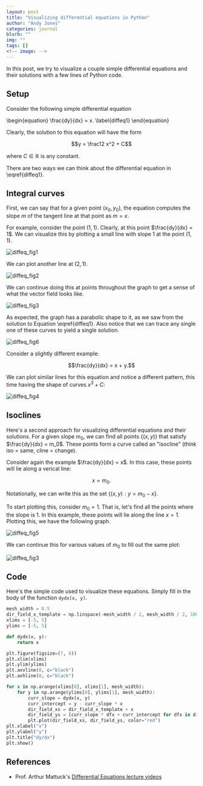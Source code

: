 ```yaml
---
layout: post
title: "Visualizing differential equations in Python"
author: "Andy Jones"
categories: journal
blurb: ""
img: ""
tags: []
<!-- image: -->
---
```


In this post, we try to visualize a couple simple differential equations and their solutions with a few lines of Python code.

## Setup

Consider the following simple differential equation

\begin{equation} \frac{dy}{dx} = x. \label{diffeq1} \end{equation}

Clearly, the solution to this equation will have the form

$$y = \frac12 x^2 + C$$

where $C \in \mathbb{R}$ is any constant.

There are two ways we can think about the differential equation in \eqref{diffeq1}.

## Integral curves

First, we can say that for a given point $(x_0, y_0)$, the equation computes the slope $m$ of the tangent line at that point as $m = x$. 

For example, consider the point $(1, 1)$. Clearly, at this point $\frac{dy}{dx} = 1$. We can visualize this by plotting a small line with slope $1$ at the point $(1, 1)$.

![diffeq_fig1](/assets/diffeq_fig1.png)

We can plot another line at $(2, 1)$.

![diffeq_fig2](/assets/diffeq_fig2.png)

We can continue doing this at points throughout the graph to get a sense of what the vector field looks like.

![diffeq_fig3](/assets/diffeq_fig3.png)

As expected, the graph has a parabolic shape to it, as we saw from the solution to Equation \eqref{diffeq1}. Also notice that we can trace any single one of these curves to yield a single solution.

![diffeq_fig6](/assets/diffeq_fig6.png)


Consider a slightly different example:

$$\frac{dy}{dx} = x + y.$$

We can plot similar lines for this equation and notice a different pattern, this time having the shape of curves $x^3 + C$:

![diffeq_fig4](/assets/diffeq_fig4.png)

## Isoclines

Here's a  second approach for visualizing differential equations and their solutions. For a given slope $m_0$, we can find all points $\{(x, y)\}$ that satisfy $\frac{dy}{dx} = m_0$.  These points form a curve called an "isocline" (think iso = same, cline = change).

Consider again the example $\frac{dy}{dx} = x$. In this case, these points will lie along a verical line:

$$x = m_0.$$

Notationally, we can write this as the set $\{(x, y) : y = m_0 - x\}$.

To start plotting this, consider $m_0 = 1$. That is, let's find all the points where the slope is $1$. In this example, these points will lie along the line $x = 1$. Plotting this, we have the following graph.

![diffeq_fig5](/assets/diffeq_fig5.png)

We can continue this for various values of $m_0$ to fill out the same plot:

![diffeq_fig3](/assets/diffeq_fig3.png)

## Code

Here's the simple code used to visualize these equations. Simply fill in the body of the function `dydx(x, y)`.

```python
mesh_width = 0.5
dir_field_x_template = np.linspace(-mesh_width / 2, mesh_width / 2, 100)
xlims = [-5, 5]
ylims = [-5, 5]

def dydx(x, y):
    return x

plt.figure(figsize=(7, 6))
plt.xlim(xlims)
plt.ylim(ylims)
plt.axvline(0, c="black")
plt.axhline(0, c="black")

for x in np.arange(xlims[0], xlims[1], mesh_width):
    for y in np.arange(ylims[0], ylims[1], mesh_width):
        curr_slope = dydx(x, y)
        curr_intercept = y - curr_slope * x
        dir_field_xs = dir_field_x_template + x
        dir_field_ys = [curr_slope * dfx + curr_intercept for dfx in dir_field_xs]
        plt.plot(dir_field_xs, dir_field_ys, color="red")
plt.xlabel("x")
plt.ylabel("y")
plt.title("dy/dx")
plt.show()
```

## References

- Prof. Arthur Mattuck's [Differential Equations lecture videos](https://www.youtube.com/watch?v=XDhJ8lVGbl8)
